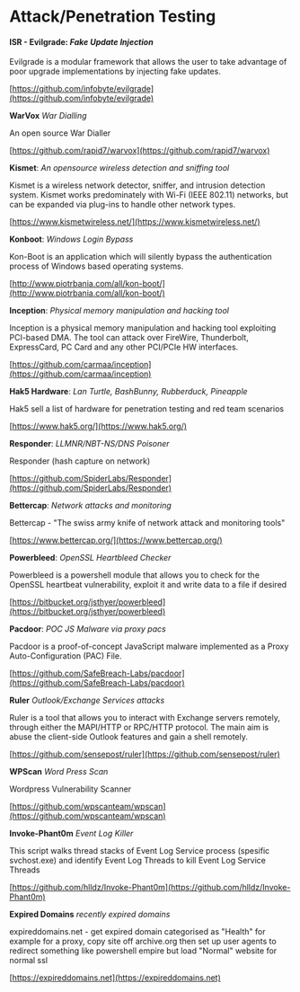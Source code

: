 # Attack/Penetration Testing

#### **ISR - Evilgrade**: _Fake Update Injection_

Evilgrade is a modular framework that allows the user to take advantage of poor upgrade implementations by injecting fake updates.

[https://github.com/infobyte/evilgrade](https://github.com/infobyte/evilgrade)

**WarVox** _War Dialling_

An open source War Dialler

[https://github.com/rapid7/warvox](https://github.com/rapid7/warvox)

**Kismet**: _An opensource wireless detection and sniffing tool_

Kismet is a wireless network detector, sniffer, and intrusion detection system. Kismet works predominately with Wi-Fi \(IEEE 802.11\) networks, but can be expanded via plug-ins to handle other network types.

[https://www.kismetwireless.net/](https://www.kismetwireless.net/)

**Konboot**: _Windows Login Bypass_

Kon-Boot is an application which will silently bypass the authentication process of Windows based operating systems.

[http://www.piotrbania.com/all/kon-boot/](http://www.piotrbania.com/all/kon-boot/)

**Inception**: _Physical memory manipulation and hacking tool_

Inception is a physical memory manipulation and hacking tool exploiting PCI-based DMA. The tool can attack over FireWire, Thunderbolt, ExpressCard, PC Card and any other PCI/PCIe HW interfaces.

[https://github.com/carmaa/inception](https://github.com/carmaa/inception)

**Hak5 Hardware**: _Lan Turtle, BashBunny, Rubberduck, Pineapple_

Hak5 sell a list of hardware for penetration testing and red team scenarios

[https://www.hak5.org/](https://www.hak5.org/)

**Responder**: _LLMNR/NBT-NS/DNS Poisoner_

Responder \(hash capture on network\)

[https://github.com/SpiderLabs/Responder](https://github.com/SpiderLabs/Responder)

**Bettercap**: _Network attacks and monitoring_

Bettercap - "The swiss army knife of network attack and monitoring tools"

[https://www.bettercap.org/](https://www.bettercap.org/)

**Powerbleed**: _OpenSSL Heartbleed Checker_

Powerbleed is a powershell module that allows you to check for the OpenSSL heartbeat vulnerability, exploit it and write data to a file if desired

[https://bitbucket.org/jsthyer/powerbleed](https://bitbucket.org/jsthyer/powerbleed)

**Pacdoor**: _POC JS Malware via proxy pacs_

Pacdoor is a proof-of-concept JavaScript malware implemented as a Proxy Auto-Configuration \(PAC\) File.

[https://github.com/SafeBreach-Labs/pacdoor](https://github.com/SafeBreach-Labs/pacdoor)

**Ruler** _Outlook/Exchange Services attacks_

Ruler is a tool that allows you to interact with Exchange servers remotely, through either the MAPI/HTTP or RPC/HTTP protocol. The main aim is abuse the client-side Outlook features and gain a shell remotely.

[https://github.com/sensepost/ruler](https://github.com/sensepost/ruler)

**WPScan** _Word Press Scan_

Wordpress Vulnerability Scanner

[https://github.com/wpscanteam/wpscan](https://github.com/wpscanteam/wpscan)

**Invoke-Phant0m** _Event Log Killer_

This script walks thread stacks of Event Log Service process \(spesific svchost.exe\) and identify Event Log Threads to kill Event Log Service Threads

[https://github.com/hlldz/Invoke-Phant0m](https://github.com/hlldz/Invoke-Phant0m)

**Expired Domains** _recently expired domains_

expireddomains.net - get expired domain categorised as "Health" for example for a proxy, copy site off archive.org then set up user agents to redirect something like powershell empire but load "Normal" website for normal ssl

[https://expireddomains.net](https://expireddomains.net)

